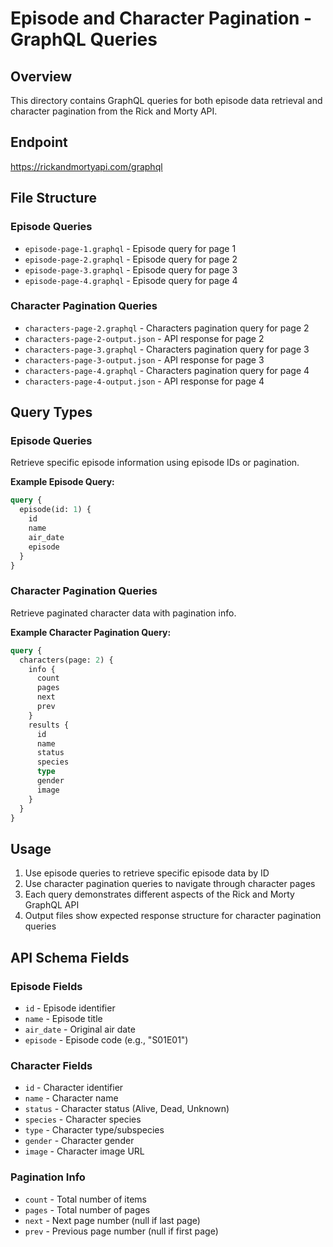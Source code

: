 # Episode and Character Pagination - GraphQL Queries

## Overview
This directory contains GraphQL queries for both episode data retrieval and character pagination from the Rick and Morty API.

## Endpoint
https://rickandmortyapi.com/graphql

## File Structure

### Episode Queries
- `episode-page-1.graphql` - Episode query for page 1
- `episode-page-2.graphql` - Episode query for page 2
- `episode-page-3.graphql` - Episode query for page 3
- `episode-page-4.graphql` - Episode query for page 4

### Character Pagination Queries
- `characters-page-2.graphql` - Characters pagination query for page 2
- `characters-page-2-output.json` - API response for page 2
- `characters-page-3.graphql` - Characters pagination query for page 3
- `characters-page-3-output.json` - API response for page 3
- `characters-page-4.graphql` - Characters pagination query for page 4
- `characters-page-4-output.json` - API response for page 4

## Query Types

### Episode Queries
Retrieve specific episode information using episode IDs or pagination.

**Example Episode Query:**
```graphql
query {
  episode(id: 1) {
    id
    name
    air_date
    episode
  }
}
```

### Character Pagination Queries
Retrieve paginated character data with pagination info.

**Example Character Pagination Query:**
```graphql
query {
  characters(page: 2) {
    info {
      count
      pages
      next
      prev
    }
    results {
      id
      name
      status
      species
      type
      gender
      image
    }
  }
}
```

## Usage
1. Use episode queries to retrieve specific episode data by ID
2. Use character pagination queries to navigate through character pages
3. Each query demonstrates different aspects of the Rick and Morty GraphQL API
4. Output files show expected response structure for character pagination queries

## API Schema Fields

### Episode Fields
- `id` - Episode identifier
- `name` - Episode title
- `air_date` - Original air date
- `episode` - Episode code (e.g., "S01E01")

### Character Fields
- `id` - Character identifier
- `name` - Character name
- `status` - Character status (Alive, Dead, Unknown)
- `species` - Character species
- `type` - Character type/subspecies
- `gender` - Character gender
- `image` - Character image URL

### Pagination Info
- `count` - Total number of items
- `pages` - Total number of pages
- `next` - Next page number (null if last page)
- `prev` - Previous page number (null if first page)